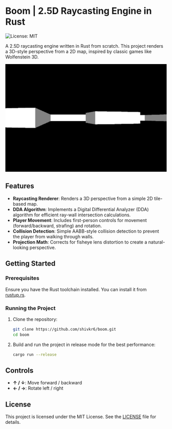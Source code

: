 # Boom | 2.5D Raycasting Engine in Rust

![License: MIT](https://img.shields.io/badge/License-MIT-yellow.svg)

A 2.5D raycasting engine written in Rust from scratch. This project renders a 3D-style perspective from a 2D map, inspired by classic games like Wolfenstein 3D.

![Engine Screenshot](screenshot.png)

## Features

*   **Raycasting Renderer**: Renders a 3D perspective from a simple 2D tile-based map.
*   **DDA Algorithm**: Implements a Digital Differential Analyzer (DDA) algorithm for efficient ray-wall intersection calculations.
*   **Player Movement**: Includes first-person controls for movement (forward/backward, strafing) and rotation.
*   **Collision Detection**: Simple AABB-style collision detection to prevent the player from walking through walls.
*   **Projection Math**: Corrects for fisheye lens distortion to create a natural-looking perspective.

## Getting Started

### Prerequisites

Ensure you have the Rust toolchain installed. You can install it from [rustup.rs](https://rustup.rs/).

### Running the Project

1.  Clone the repository:
    ```sh
    git clone https://github.com/shivkr6/boom.git
    cd boom
    ```

2.  Build and run the project in release mode for the best performance:
    ```sh
    cargo run --release
    ```

## Controls

*   **↑ / ↓**: Move forward / backward
*   **← / →**: Rotate left / right

## License

This project is licensed under the MIT License. See the [LICENSE](LICENSE) file for details.
